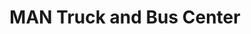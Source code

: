 ---
title: "MAN Truck and Bus Center"
url: /quezon-city/man-truck-and-bus-center/
shop: Autohaus
---